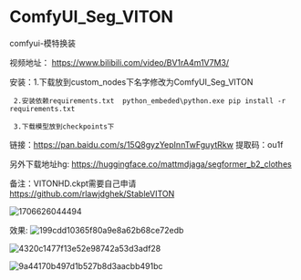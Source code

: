 # ComfyUI_Seg_VITON
comfyui-模特换装

视频地址： https://www.bilibili.com/video/BV1rA4m1V7M3/

安装：1.下载放到custom_nodes下名字修改为ComfyUI_Seg_VITON

     2.安装依赖requirements.txt  python_embeded\python.exe pip install -r requirements.txt
     
     3.下载模型放到checkpoints下
     
链接：https://pan.baidu.com/s/15Q8gyzYepInnTwFguytRkw 
提取码：ou1f

另外下载地址hg: https://huggingface.co/mattmdjaga/segformer_b2_clothes

备注：VITONHD.ckpt需要自己申请 https://github.com/rlawjdghek/StableVITON 

![1706626044494](https://github.com/StartHua/ComfyUI_Seg_VITON/assets/22284244/b358abd7-deae-4166-b179-f1b94dc9aeb4)

效果:
![199cdd10365f80a9e8a62b68ce72edb](https://github.com/StartHua/ComfyUI_Seg_VITON/assets/22284244/0c084624-9974-48eb-993d-29d7de31c452)


![4320c1477f13e52e98742a53d3adf28](https://github.com/StartHua/ComfyUI_Seg_VITON/assets/22284244/45c2c6e7-2a6e-43a1-b03f-219355176e13)

![9a44170b497d1b527b8d3aacbb491bc](https://github.com/StartHua/ComfyUI_Seg_VITON/assets/22284244/9bd6dce3-a0b6-43ab-8cb5-8dd1dfe05455)

